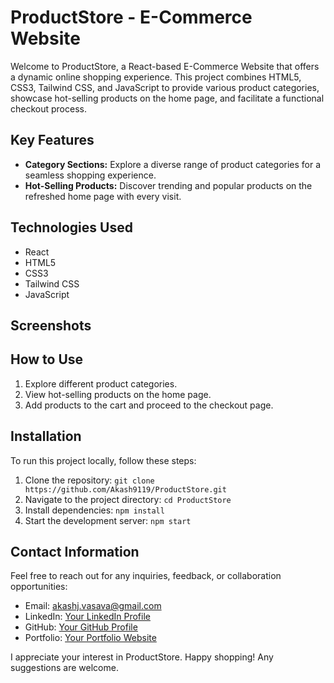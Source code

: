 # ProductStore - E-Commerce Website

Welcome to ProductStore, a React-based E-Commerce Website that offers a dynamic online shopping experience. This project combines HTML5, CSS3, Tailwind CSS, and JavaScript to provide various product categories, showcase hot-selling products on the home page, and facilitate a functional checkout process.

## Key Features

- **Category Sections:** Explore a diverse range of product categories for a seamless shopping experience.
- **Hot-Selling Products:** Discover trending and popular products on the refreshed home page with every visit.

## Technologies Used

- React
- HTML5
- CSS3
- Tailwind CSS
- JavaScript

## Screenshots


## How to Use

1. Explore different product categories.
2. View hot-selling products on the home page.
3. Add products to the cart and proceed to the checkout page.

## Installation

To run this project locally, follow these steps:

1. Clone the repository: `git clone https://github.com/Akash9119/ProductStore.git`
2. Navigate to the project directory: `cd ProductStore`
3. Install dependencies: `npm install`
4. Start the development server: `npm start`

## Contact Information

Feel free to reach out for any inquiries, feedback, or collaboration opportunities:

- Email: akashj.vasava@gmail.com
- LinkedIn: [Your LinkedIn Profile](https://www.linkedin.com/in/akash-vasava/)
- GitHub: [Your GitHub Profile](https://github.com/Akash9119)
- Portfolio: [Your Portfolio Website](https://akash-vasava.vercel.app/)

I appreciate your interest in ProductStore. Happy shopping!
Any suggestions are welcome.
